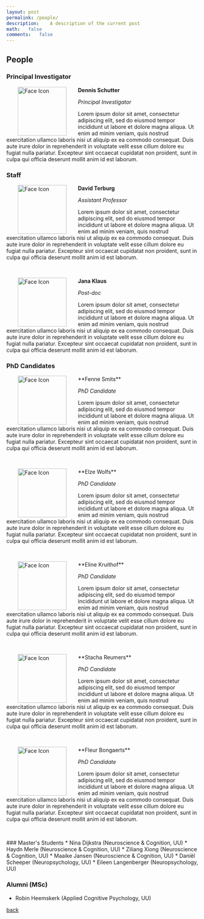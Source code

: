 ```yaml
---
layout: post
permalink: /people/
description:	A description of the current post
math:	false
comments:	false
---
```

## People
### Principal Investigator

<img src="../assets/img/cat.png" alt="Face Icon" width="128" height="128"  align="left" style="vertical-align:left;margin:0px 30px">  **Dennis Schutter**

_Principal Investigator_

<a href="mailto:d.j.l.g.schutter@uu.nl" class="button"><i class='fas fa-envelope'></i></a>  

Lorem ipsum dolor sit amet, consectetur adipiscing elit, sed do eiusmod tempor incididunt ut labore et dolore magna aliqua. Ut enim ad minim veniam, quis nostrud exercitation ullamco laboris nisi ut aliquip ex ea commodo consequat. Duis aute irure dolor in reprehenderit in voluptate velit esse cillum dolore eu fugiat nulla pariatur. Excepteur sint occaecat cupidatat non proident, sunt in culpa qui officia deserunt mollit anim id est laborum.  



### Staff
<img src="../assets/img/cat.png" alt="Face Icon" width="128" height="128" align="left" style="vertical-align:left;margin:0px 30px"> **David Terburg**  

_Assistant Professor_  

<a href="mailto:d.j.l.g.schutter@uu.nl" class="button"><i class='fas fa-envelope'></i></a>

Lorem ipsum dolor sit amet, consectetur adipiscing elit, sed do eiusmod tempor incididunt ut labore et dolore magna aliqua. Ut enim ad minim veniam, quis nostrud exercitation ullamco laboris nisi ut aliquip ex ea commodo consequat. Duis aute irure dolor in reprehenderit in voluptate velit esse cillum dolore eu fugiat nulla pariatur. Excepteur sint occaecat cupidatat non proident, sunt in culpa qui officia deserunt mollit anim id est laborum.

<p>&nbsp;</p>

<img src="../assets/img/cat.png" alt="Face Icon" width="128" height="128" align="left" style="vertical-align:left;margin:0px 30px"> **Jana Klaus**  

_Post-doc_  

<a href="https://janaklaus.com" class="button"><i class="fas fa-globe"></i>
<a href="https://www.researchgate.net/profile/Jana-Klaus-2" class="button"><i class="fab fa-researchgate"></i>
<a href="https://www.linkedin.com/in/jana-klaus-281966b6" class="button"><i class="fab fa-linkedin"></i>
<a href="https://twitter.com/janakl4us" class="button"><i class="fab fa-twitter"></i></a>

Lorem ipsum dolor sit amet, consectetur adipiscing elit, sed do eiusmod tempor incididunt ut labore et dolore magna aliqua. Ut enim ad minim veniam, quis nostrud exercitation ullamco laboris nisi ut aliquip ex ea commodo consequat. Duis aute irure dolor in reprehenderit in voluptate velit esse cillum dolore eu fugiat nulla pariatur. Excepteur sint occaecat cupidatat non proident, sunt in culpa qui officia deserunt mollit anim id est laborum.


### PhD Candidates
<img src="../assets/img/person1.PNG" alt="Face Icon" width="128" height="128" align="left" style="vertical-align:left;margin:0px 30px">
**Fenne Smits**   

_PhD Candidate_  

<a href="https://twitter.com/elzewolfs" class="button"><i class="fab fa-twitter"></i></a>
<a href="https://github.com/elzewolfs" class="button"><i class='fab fa-github'></i></a>

Lorem ipsum dolor sit amet, consectetur adipiscing elit, sed do eiusmod tempor incididunt ut labore et dolore magna aliqua. Ut enim ad minim veniam, quis nostrud exercitation ullamco laboris nisi ut aliquip ex ea commodo consequat. Duis aute irure dolor in reprehenderit in voluptate velit esse cillum dolore eu fugiat nulla pariatur. Excepteur sint occaecat cupidatat non proident, sunt in culpa qui officia deserunt mollit anim id est laborum.


<p>&nbsp;</p>
<img src="../assets/img/person1.PNG" alt="Face Icon" width="128" height="128" align="left" style="vertical-align:left;margin:0px 30px">
**Elze Wolfs**   

_PhD Candidate_  

<a href="mailto:e.m.l.wolfs@uu.nl" class="button"><i class='fas fa-envelope'></i></a>
<a href="https://twitter.com/elzewolfs" class="button"><i class="fab fa-twitter"></i></a>
<a href="https://github.com/elzewolfs" class="button"><i class='fab fa-github'></i></a>  

Lorem ipsum dolor sit amet, consectetur adipiscing elit, sed do eiusmod tempor incididunt ut labore et dolore magna aliqua. Ut enim ad minim veniam, quis nostrud exercitation ullamco laboris nisi ut aliquip ex ea commodo consequat. Duis aute irure dolor in reprehenderit in voluptate velit esse cillum dolore eu fugiat nulla pariatur. Excepteur sint occaecat cupidatat non proident, sunt in culpa qui officia deserunt mollit anim id est laborum.

<p>&nbsp;</p>
<img src="../assets/img/person1.PNG" alt="Face Icon" width="128" height="128" align="left" style="vertical-align:left;margin:0px 30px">
**Eline Kruithof**   

_PhD Candidate_  

<a href="https://twitter.com/elzewolfs" class="button"><i class="fab fa-twitter"></i></a>
<a href="https://github.com/elzewolfs" class="button"><i class='fab fa-github'></i></a>

Lorem ipsum dolor sit amet, consectetur adipiscing elit, sed do eiusmod tempor incididunt ut labore et dolore magna aliqua. Ut enim ad minim veniam, quis nostrud exercitation ullamco laboris nisi ut aliquip ex ea commodo consequat. Duis aute irure dolor in reprehenderit in voluptate velit esse cillum dolore eu fugiat nulla pariatur. Excepteur sint occaecat cupidatat non proident, sunt in culpa qui officia deserunt mollit anim id est laborum.


<p>&nbsp;</p>
<img src="../assets/img/person1.PNG" alt="Face Icon" width="128" height="128" align="left" style="vertical-align:left;margin:0px 30px">
**Stacha Reumers**   

_PhD Candidate_  

<a href="mailto:e.m.l.wolfs@uu.nl" class="button"><i class='fas fa-envelope'></i></a>
<a href="https://twitter.com/elzewolfs" class="button"><i class="fab fa-twitter"></i></a>
<a href="https://github.com/elzewolfs" class="button"><i class='fab fa-github'></i></a>  

Lorem ipsum dolor sit amet, consectetur adipiscing elit, sed do eiusmod tempor incididunt ut labore et dolore magna aliqua. Ut enim ad minim veniam, quis nostrud exercitation ullamco laboris nisi ut aliquip ex ea commodo consequat. Duis aute irure dolor in reprehenderit in voluptate velit esse cillum dolore eu fugiat nulla pariatur. Excepteur sint occaecat cupidatat non proident, sunt in culpa qui officia deserunt mollit anim id est laborum.

<p>&nbsp;</p>
<img src="../assets/img/person1.PNG" alt="Face Icon" width="128" height="128" align="left" style="vertical-align:left;margin:0px 30px">
**Fleur Bongaerts**   

_PhD Candidate_  

<a href="https://twitter.com/elzewolfs" class="button"><i class="fab fa-twitter"></i></a>
<a href="https://github.com/elzewolfs" class="button"><i class='fab fa-github'></i></a>

Lorem ipsum dolor sit amet, consectetur adipiscing elit, sed do eiusmod tempor incididunt ut labore et dolore magna aliqua. Ut enim ad minim veniam, quis nostrud exercitation ullamco laboris nisi ut aliquip ex ea commodo consequat. Duis aute irure dolor in reprehenderit in voluptate velit esse cillum dolore eu fugiat nulla pariatur. Excepteur sint occaecat cupidatat non proident, sunt in culpa qui officia deserunt mollit anim id est laborum.


<p>&nbsp;</p>
### Master's Students
* Nina Dijkstra (Neuroscience & Cognition, UU)
* Haydn Merle (Neuroscience & Cognition, UU)
* Ziliang Xiong (Neuroscience & Cognition, UU)
* Maaike Jansen (Neuroscience & Cognition, UU)
* Daniël Scheeper (Neuropsychology, UU)
* Eileen Langenberger (Neuropsychology, UU)


### Alumni (MSc)
* Robin Heemskerk (Applied Cognitive Psychology, UU)


[back](./)
